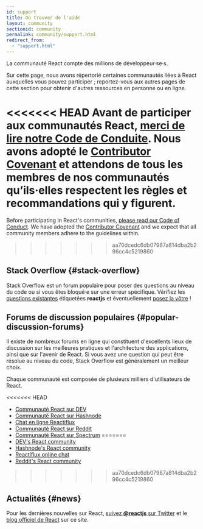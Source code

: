 ```yaml
---
id: support
title: Où trouver de l'aide
layout: community
sectionid: community
permalink: community/support.html
redirect_from:
  - "support.html"
---
```


La communauté React compte des millions de développeur·se·s.

Sur cette page, nous avons répertorié certaines communautés liées à React auxquelles vous pouvez participer ; reportez-vous aux autres pages de cette section pour obtenir d'autres ressources en personne ou en ligne.

<<<<<<< HEAD
Avant de participer aux communautés React, [merci de lire notre Code de Conduite](https://github.com/facebook/react/blob/master/CODE_OF_CONDUCT.md). Nous avons adopté le [Contributor Covenant](https://www.contributor-covenant.org/) et attendons de tous les membres de nos communautés qu’ils·elles respectent les règles et recommandations qui y figurent.
=======
Before participating in React's communities, [please read our Code of Conduct](https://github.com/facebook/react/blob/main/CODE_OF_CONDUCT.md). We have adopted the [Contributor Covenant](https://www.contributor-covenant.org/) and we expect that all community members adhere to the guidelines within.
>>>>>>> aa70dcedc6db07987a814dba2b296cc4c5219860

## Stack Overflow {#stack-overflow}

Stack Overflow est un forum populaire pour poser des questions au niveau du code ou si vous êtes bloqué·e sur une erreur spécifique. Vérifiez les [questions existantes](https://stackoverflow.com/questions/tagged/reactjs) étiquetées **reactjs** et éventuellement [posez la vôtre](https://stackoverflow.com/questions/ask?tags=reactjs) !

## Forums de discussion populaires {#popular-discussion-forums}

Il existe de nombreux forums en ligne qui constituent d'excellents lieux de discussion sur les meilleures pratiques et l'architecture des applications, ainsi que sur l'avenir de React. Si vous avez une question qui peut être résolue au niveau du code, Stack Overflow est généralement un meilleur choix.

Chaque communauté est composée de plusieurs milliers d'utilisateurs de React.

<<<<<<< HEAD
* [Communauté React sur DEV](https://dev.to/t/react)
* [Communauté React sur Hashnode](https://hashnode.com/n/reactjs)
* [Chat en ligne Reactiflux](https://discord.gg/reactiflux)
* [Communauté React sur Reddit](https://www.reddit.com/r/reactjs/)
* [Communauté React sur Spectrum](https://spectrum.chat/react)
=======
* [DEV's React community](https://dev.to/t/react)
* [Hashnode's React community](https://hashnode.com/n/reactjs)
* [Reactiflux online chat](https://discord.gg/reactiflux)
* [Reddit's React community](https://www.reddit.com/r/reactjs/)
>>>>>>> aa70dcedc6db07987a814dba2b296cc4c5219860

## Actualités {#news}

Pour les dernières nouvelles sur React, [suivez **@reactjs** sur Twitter](https://twitter.com/reactjs) et le [blog officiel de React](/blog/) sur ce site.
